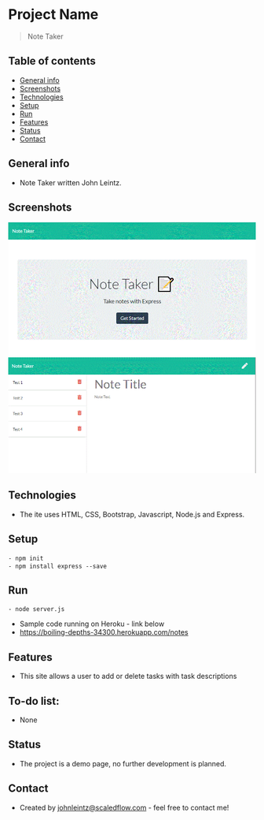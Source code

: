 # Project Name

> Note Taker

## Table of contents

- [General info](#general-info)
- [Screenshots](#screenshots)
- [Technologies](#technologies)
- [Setup](#setup)
- [Run](#run)
- [Features](#features)
- [Status](#status)
- [Contact](#contact)

## General info

- Note Taker written John Leintz.

## Screenshots

![](/public/assets/img/note-taker-1.GIF)
![](/public/assets/img/note-taker-2.GIF)

## Technologies

- The ite uses HTML, CSS, Bootstrap, Javascript, Node.js and Express.

## Setup

```
- npm init
- npm install express --save
```

## Run

```
- node server.js
```

- Sample code running on Heroku - link below
- https://boiling-depths-34300.herokuapp.com/notes

## Features

- This site allows a user to add or delete tasks with task descriptions

## To-do list:

- None

## Status

- The project is a demo page, no further development is planned.

## Contact

- Created by [johnleintz@scaledflow.com](https://www.scaleflow.github.io/) - feel free to contact me!

